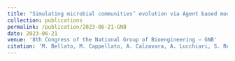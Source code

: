 ```yaml
---
title: "Simulating microbial communities’ evolution via Agent based modelling: a Python tool"
collection: publications
permalink: /publication/2023-06-21-GNB
date: 2023-06-21
venue: '8th Congress of the National Group of Bioengineering – GNB'
citation: 'M. Bellato, M. Cappellato, A. Calzavara, A. Lucchiari, S. Rebecca, and B. Di Camillo, "Simulating microbial communities’ evolution via Agent based modelling: a Python tool" in <i>8th Congress of the National Group of Bioengineering – GNB</i>, Padova, Italy, Jun 21-23, 2023.'
---
```

